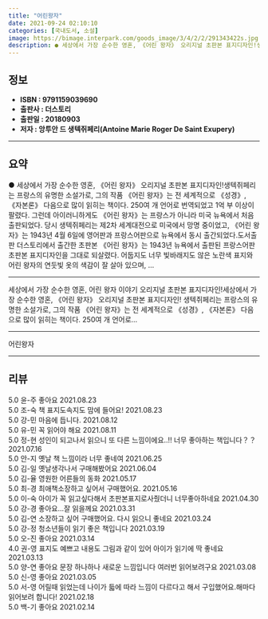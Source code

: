 ```yaml
---
title: "어린왕자"
date: 2021-09-24 02:10:10
categories: [국내도서, 소설]
image: https://bimage.interpark.com/goods_image/3/4/2/2/291343422s.jpg
description: ● 세상에서 가장 순수한 영혼, 《어린 왕자》 오리지널 초판본 표지디자인!생텍쥐페리는 프랑스의 유명한 소설가로, 그의 작품 《어린 왕자》는 전 세계적으로 《성경》, 《자본론》 다음으로 많이 읽히는 책이다. 250여 개 언어로 번역되었고 1억 부 이상이 팔렸다. 그런데 아이러니하게도 《
---
```


## **정보**

- **ISBN : 9791159039690**
- **출판사 : 더스토리**
- **출판일 : 20180903**
- **저자 : 앙투안 드 생텍쥐페리(Antoine Marie Roger De Saint Exupery)**

------



## **요약**

●  세상에서 가장 순수한 영혼, 《어린 왕자》 오리지널 초판본 표지디자인!생텍쥐페리는 프랑스의 유명한 소설가로, 그의 작품 《어린 왕자》는 전 세계적으로 《성경》, 《자본론》 다음으로 많이 읽히는 책이다. 250여 개 언어로 번역되었고 1억 부 이상이 팔렸다. 그런데 아이러니하게도 《어린 왕자》는 프랑스가 아니라 미국 뉴욕에서 처음 출판되었다. 당시 생텍쥐페리는 제2차 세계대전으로 미국에서 망명 중이었고, 《어린 왕자》는 1943년 4월 6일에 영어판과 프랑스어판으로 뉴욕에서 동시 출간되었다.도서출판 더스토리에서 출간한 초판본 《어린 왕자》는 1943년 뉴욕에서 출판된 프랑스어판 초판본 표지디자인을 그대로 되살렸다. 어둡지도 너무 빛바래지도 않은 노란색 표지와 어린 왕자의 연둣빛 옷의 색감이 잘 살아 있으며, ...

------

세상에서 가장 순수한 영혼,
 어린 왕자 이야기
 오리지널 초판본 표지디자인!세상에서 가장 순수한 영혼, 《어린 왕자》 오리지널 초판본 표지디자인!
생텍쥐페리는 프랑스의 유명한 소설가로, 그의 작품 《어린 왕자》는 전 세계적으로 《성경》, 《자본론》 다음으로 많이 읽히는 책이다. 250여 개 언어로... 

------


어린왕자 

------


## **리뷰** 

5.0 윤-주 좋아요 2021.08.23 <br/>5.0 조-숙 책 표지도속지도 맘에 들어요! 2021.08.23 <br/>5.0 강-민 마음에 듭니다. 2021.08.12 <br/>5.0 유-민 꼭 읽어야 해요 2021.08.11 <br/>5.0 정-현 성인이 되고나서 읽으니 또 다른 느낌이에요..!! 너무 좋아하는 책입니다？？ 2021.07.16 <br/>5.0 안-지 옛날 책 느낌이라 너무 좋네여 2021.06.25 <br/>5.0 김-일 옛날생각나서 구매해봤어요 2021.06.04 <br/>5.0 김-율 영원한 어른들의 동화 2021.05.17 <br/>5.0 최-경 최애책소장하고 싶어서 구매했어요. 2021.05.16 <br/>5.0 이-숙 아이가 꼭 읽고싶다해서 초판본표지로사줬더니 너무좋아하네요 2021.04.30 <br/>5.0 강-경 좋아요...잘 읽을께요 2021.03.31 <br/>5.0 김-연 소장하고 싶어 구매했어요. 다시 읽으니 좋네요 2021.03.24 <br/>5.0 강-정 청소년들이 읽기 좋은 책입니다 2021.03.19 <br/>5.0 오-진 좋아요 2021.03.14 <br/>4.0 권-영 표지도 예쁘고 내용도 그림과 같이 있어 아이가 읽기에 딱 좋네요 2021.03.13 <br/>5.0 양-연 좋아요
문장 하나하나 새로운 느낌입니다
여러번 읽어보려구요 2021.03.08 <br/>5.0 신-영 좋아요 2021.03.05 <br/>5.0 서-영 어릴때 읽었는데 나이가 듧에 따라 느낌이 다르다고 해서 구입했어요.해마다 읽어보려 합니다! 2021.02.18 <br/>5.0 백-기 좋아요 2021.02.14 <br/>